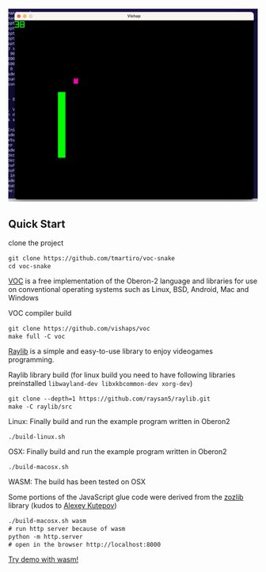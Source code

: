 <p align="center"> <img src="./screenshot.png"> </p>

## Quick Start
clone the project
```
git clone https://github.com/tmartiro/voc-snake
cd voc-snake
```

[VOC](https://github.com/vishapoberon/compiler) is a free implementation of the Oberon-2 language and libraries for use on conventional operating systems such as Linux, BSD, Android, Mac and Windows

VOC compiler build 
```
git clone https://github.com/vishaps/voc
make full -C voc
```
[Raylib](https://github.com/raysan5/raylib.git) is a simple and easy-to-use library to enjoy videogames programming.

Raylib library build
(for linux build you need to have following libraries preinstalled `libwayland-dev libxkbcommon-dev xorg-dev`)
```
git clone --depth=1 https://github.com/raysan5/raylib.git
make -C raylib/src
```

Linux: Finally build and run the example program written in Oberon2
```
./build-linux.sh
```

OSX: Finally build and run the example program written in Oberon2
```
./build-macosx.sh
```

WASM: The build has been tested on OSX

Some portions of the JavaScript glue code were derived from the [zozlib]( https://github.com/tsoding/zozlib.js) library (kudos to [Alexey Kutepov](https://github.com/rexim))
```
./build-macosx.sh wasm
# run http server because of wasm
python -m http.server
# open in the browser http://localhost:8000
```
[Try demo with wasm!](https://tmartiro.github.io/voc-snake)


